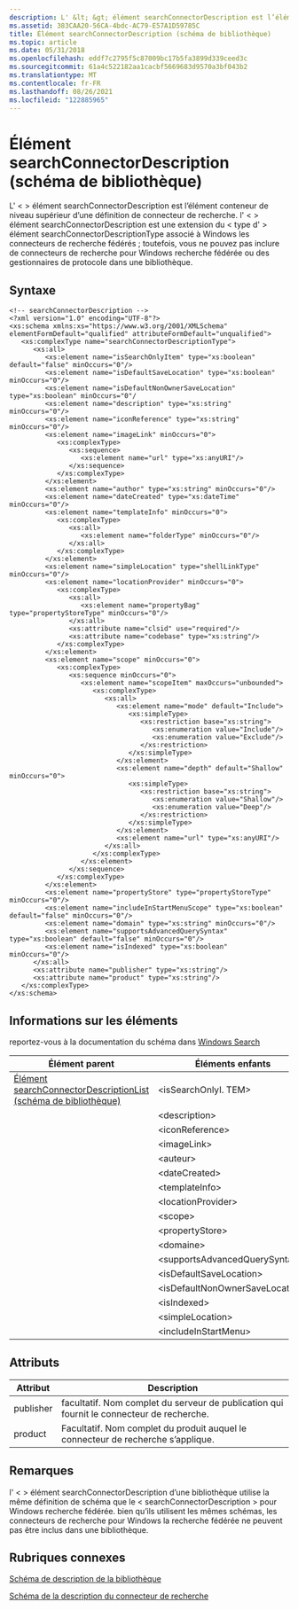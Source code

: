 ```yaml
---
description: L' &lt; &gt; élément searchConnectorDescription est l’élément conteneur de niveau supérieur d’une définition de connecteur de recherche.
ms.assetid: 383CAA20-56CA-4bdc-AC79-E57A1D59785C
title: Élément searchConnectorDescription (schéma de bibliothèque)
ms.topic: article
ms.date: 05/31/2018
ms.openlocfilehash: eddf7c2795f5c87009bc17b5fa3899d339ceed3c
ms.sourcegitcommit: 61a4c522182aa1cacbf5669683d9570a3bf043b2
ms.translationtype: MT
ms.contentlocale: fr-FR
ms.lasthandoff: 08/26/2021
ms.locfileid: "122885965"
---
```

# <a name="searchconnectordescription-element-library-schema"></a>Élément searchConnectorDescription (schéma de bibliothèque)

L' &lt; &gt; élément searchConnectorDescription est l’élément conteneur de niveau supérieur d’une définition de connecteur de recherche. l' &lt; &gt; élément searchConnectorDescription est une extension du &lt; type d' &gt; élément searchConnectorDescriptionType associé à Windows les connecteurs de recherche fédérés ; toutefois, vous ne pouvez pas inclure de connecteurs de recherche pour Windows recherche fédérée ou des gestionnaires de protocole dans une bibliothèque.

## <a name="syntax"></a>Syntaxe

``` syntax
<!-- searchConnectorDescription -->
<?xml version="1.0" encoding="UTF-8"?>
<xs:schema xmlns:xs="https://www.w3.org/2001/XMLSchema" elementFormDefault="qualified" attributeFormDefault="unqualified">
   <xs:complexType name="searchConnectorDescriptionType">
      <xs:all>
         <xs:element name="isSearchOnlyItem" type="xs:boolean" default="false" minOccurs="0"/>
         <xs:element name="isDefaultSaveLocation" type="xs:boolean" minOccurs="0"/>
         <xs:element name="isDefaultNonOwnerSaveLocation" type="xs:boolean" minOccurs="0"/
         <xs:element name="description" type="xs:string" minOccurs="0"/>
         <xs:element name="iconReference" type="xs:string" minOccurs="0"/>
         <xs:element name="imageLink" minOccurs="0">
            <xs:complexType>
               <xs:sequence>
                  <xs:element name="url" type="xs:anyURI"/>
               </xs:sequence>
            </xs:complexType>
         </xs:element>
         <xs:element name="author" type="xs:string" minOccurs="0"/>
         <xs:element name="dateCreated" type="xs:dateTime" minOccurs="0"/>
         <xs:element name="templateInfo" minOccurs="0">
            <xs:complexType>
               <xs:all>
                  <xs:element name="folderType" minOccurs="0"/>
               </xs:all>
            </xs:complexType>
         </xs:element>
         <xs:element name="simpleLocation" type="shellLinkType" minOccurs="0"/>
         <xs:element name="locationProvider" minOccurs="0">
            <xs:complexType>
               <xs:all>
                  <xs:element name="propertyBag" type="propertyStoreType" minOccurs="0"/>
               </xs:all>
               <xs:attribute name="clsid" use="required"/>
               <xs:attribute name="codebase" type="xs:string"/>
            </xs:complexType>
         </xs:element>
         <xs:element name="scope" minOccurs="0">
            <xs:complexType>
               <xs:sequence minOccurs="0">
                  <xs:element name="scopeItem" maxOccurs="unbounded">
                     <xs:complexType>
                        <xs:all>
                           <xs:element name="mode" default="Include">
                              <xs:simpleType>
                                 <xs:restriction base="xs:string">
                                    <xs:enumeration value="Include"/>
                                    <xs:enumeration value="Exclude"/>
                                 </xs:restriction>
                              </xs:simpleType>
                           </xs:element>
                           <xs:element name="depth" default="Shallow" minOccurs="0">
                              <xs:simpleType>
                                 <xs:restriction base="xs:string">
                                    <xs:enumeration value="Shallow"/>
                                    <xs:enumeration value="Deep"/>
                                 </xs:restriction>
                              </xs:simpleType>
                           </xs:element>
                           <xs:element name="url" type="xs:anyURI"/>
                        </xs:all>
                     </xs:complexType>
                  </xs:element>
               </xs:sequence>
            </xs:complexType>
         </xs:element>
         <xs:element name="propertyStore" type="propertyStoreType" minOccurs="0"/>
         <xs:element name="includeInStartMenuScope" type="xs:boolean" default="false" minOccurs="0"/>
         <xs:element name="domain" type="xs:string" minOccurs="0"/>
         <xs:element name="supportsAdvancedQuerySyntax" type="xs:boolean" default="false" minOccurs="0"/>
         <xs:element name="isIndexed" type="xs:boolean" minOccurs="0"/>
      </xs:all>
      <xs:attribute name="publisher" type="xs:string"/>
      <xs:attribute name="product" type="xs:string"/>
   </xs:complexType>
</xs:schema>
```

## <a name="element-information"></a>Informations sur les éléments

reportez-vous à la documentation du schéma dans [Windows Search](/previous-versions/bb268030(v=msdn.10))



| Élément parent                                                                                               | Éléments enfants                        |
|--------------------------------------------------------------------------------------------------------------|---------------------------------------|
| [Élément searchConnectorDescriptionList (schéma de bibliothèque)](schema-library-searchconnectordescriptionlist.md) | <isSearchOnlyI. TEM>             |
|                                                                                                              | &lt;description&gt;                   |
|                                                                                                              | &lt;iconReference&gt;                 |
|                                                                                                              | &lt;imageLink&gt;                     |
|                                                                                                              | &lt;auteur&gt;                        |
|                                                                                                              | &lt;dateCreated&gt;                   |
|                                                                                                              | &lt;templateInfo&gt;                  |
|                                                                                                              | &lt;locationProvider&gt;              |
|                                                                                                              | &lt;scope&gt;                         |
|                                                                                                              | &lt;propertyStore&gt;                 |
|                                                                                                              | &lt;domaine&gt;                        |
|                                                                                                              | &lt;supportsAdvancedQuerySyntax&gt;   |
|                                                                                                              | &lt;isDefaultSaveLocation&gt;         |
|                                                                                                              | &lt;isDefaultNonOwnerSaveLocation&gt; |
|                                                                                                              | &lt;isIndexed&gt;                     |
|                                                                                                              | &lt;simpleLocation&gt;                |
|                                                                                                              | &lt;includeInStartMenu&gt;            |



 

## <a name="attributes"></a>Attributs



| Attribut | Description                                                                      |
|-----------|----------------------------------------------------------------------------------|
| publisher | facultatif. Nom complet du serveur de publication qui fournit le connecteur de recherche.      |
| product   | Facultatif. Nom complet du produit auquel le connecteur de recherche s’applique. |



 

## <a name="remarks"></a>Remarques

l' &lt; &gt; élément searchConnectorDescription d’une bibliothèque utilise la même définition de schéma que le &lt; searchConnectorDescription &gt; pour Windows recherche fédérée. bien qu’ils utilisent les mêmes schémas, les connecteurs de recherche pour Windows la recherche fédérée ne peuvent pas être inclus dans une bibliothèque.

## <a name="related-topics"></a>Rubriques connexes

<dl> <dt>

[Schéma de description de la bibliothèque](library-schema-entry.md)
</dt> <dt>

[Schéma de la description du connecteur de recherche](../search/search-sconn-desc-schema-entry.md)
</dt> </dl>

 

 
